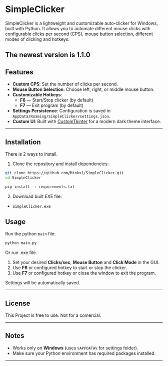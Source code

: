 # SimpleClicker

SimpleClicker is a lightweight and customizable auto-clicker for Windows, built with Python. It allows you to automate different mouse clicks with configurable clicks per second (CPS), mouse button selection, different modes of clicking and hotkeys.

The newest version is 1.1.0
---

## Features

- **Custom CPS**: Set the number of clicks per second.
- **Mouse Button Selection**: Choose left, right, or middle mouse button.
- **Customizable Hotkeys**:
  - **F6** — Start/Stop clicker (by default)
  - **F7** — Exit program (by default)
- **Settings Persistence**: Configuration is saved in `AppData/Roaming/SimpleClicker/settings.json`.
- **Custom UI**: Built with [CustomTkinter](https://github.com/TomSchimansky/CustomTkinter) for a modern dark theme interface.

---

## Installation

There is 2 ways to install. 

1. Clone the repository and install dependencies:

```bash
git clone https://github.com/Minkx1/SimpleClicker.git
cd SimpleClicker
````
```bash
pip install -r requirements.txt
```

2. Download built EXE file:
  - `SimpleClicker.exe`

## Usage

Run the python `main` file:

```bash
python main.py
```
Or run .exe file.

1. Set your desired **Clicks/sec**, **Mouse Button** and **Click Mode** in the GUI.
2. Use **F6** or configured hotkey to start or stop the clicker.
3. Use **F7** or configured hotkey or close the window to exit the program.

Settings will be automatically saved.

---

## License

This Project is free to use. Not for a comercial.

---

## Notes

* Works only on **Windows** (uses `%APPDATA%` for settings folder).
* Make sure your Python environment has required packages installed.

---
